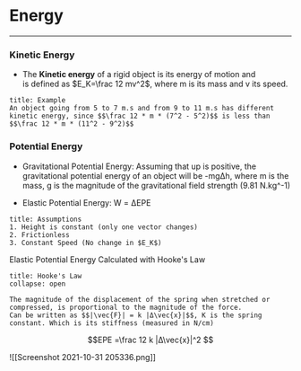 # Energy
---
### Kinetic Energy 
- The **Kinetic energy** of a rigid object is its energy of motion and is defined as $E_K=\frac 12 mv^2$, where m is its mass and v its speed.
```ad-example
title: Example
An object going from 5 to 7 m.s and from 9 to 11 m.s has different kinetic energy, since $$\frac 12 * m * (7^2 - 5^2)$$ is less than $$\frac 12 * m * (11^2 - 9^2)$$

```


### Potential Energy
- Gravitational Potential Energy: Assuming that up is positive, the gravitational potential energy of an object will be -mgΔh, where m is the mass, g is the magnitude of the gravitational field strength (9.81 N.kg^-1) 


- Elastic Potential Energy: W = ΔEPE
```ad-warning
title: Assumptions
1. Height is constant (only one vector changes)
2. Frictionless
3. Constant Speed (No change in $E_K$)
```
Elastic Potential Energy Calculated with Hooke's Law
```ad-info
title: Hooke's Law
collapse: open

The magnitude of the displacement of the spring when stretched or compressed, is proportional to the magnitude of the force.
Can be written as $$|\vec{F}| = k |Δ\vec{x}|$$, K is the spring constant. Which is its stiffness (measured in N/cm)
```
$$EPE =\frac 12 k |Δ\vec{x}|^2 $$

![[Screenshot 2021-10-31 205336.png]]

